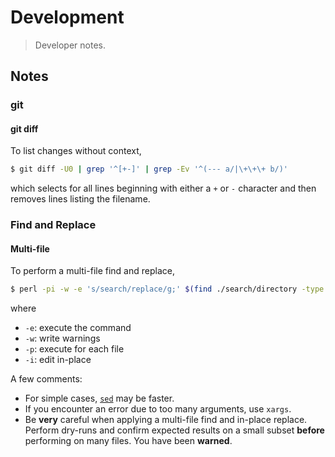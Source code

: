 # Development

> Developer notes.


<!-- Make sure to keep an empty line after the `section` element and another before the `/section` close. -->

<section class="notes">

## Notes

### git

#### git diff

To list changes without context,

``` bash
$ git diff -U0 | grep '^[+-]' | grep -Ev '^(--- a/|\+\+\+ b/)'
```

which selects for all lines beginning with either a `+` or `-` character and then removes lines listing the filename.


### Find and Replace

#### Multi-file

To perform a multi-file find and replace,

``` bash
$ perl -pi -w -e 's/search/replace/g;' $(find ./search/directory -type f)
```

where

* `-e`: execute the command
* `-w`: write warnings
* `-p`: execute for each file
* `-i`: edit in-place

A few comments:

* For simple cases, [`sed`][sed-find-and-replace] may be faster.
* If you encounter an error due to too many arguments, use `xargs`.
* Be __very__ careful when applying a multi-file find and in-place replace. Perform dry-runs and confirm expected results on a small subset __before__ performing on many files. You have been __warned__.

</section>

<!-- /.notes -->

<!-- Section for all links. Make sure to keep an empty line after the `section` element and another before the `/section` close. -->

<section class="links">

[sed-find-and-replace]: http://stackoverflow.com/questions/11392478/how-to-replace-a-string-in-multiple-files-in-linux-command-line

</section>

<!-- /.links -->
